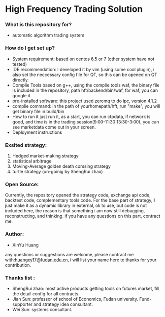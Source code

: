 # High Frequency Trading Solution #

### What is this repository for? ###
* automatic algorithm trading system

### How do I get set up? ###
* System requirement:
  based on centos 6.5 or 7 (other system have not tested)
* IDE recommendation:
  I developed it by vim (using some cool plugin), i also set the neccessary config file for QT, so this can be opened on QT directly.
* Complie Tools
  based on g++, using the complie tools waf, the binary file is included in the repository, path hft/backend/bin/waf, for waf, you can google it
* pre-installed software:
  this project used zeromq to do ipc, version 4.1.2
* complie command:
  in the path of yourhomepath/hft, run "make", you will get binary file in build/bin
* How to run it
  just run it, as a start, you can run ctpdata, if network is good, and time is in the trading session(9:00-11:30 13:30-3:00), you can see marketdata come out in your screen.
* Deployment instructions


### Exsited strategy:
1. Hedged market-making strategy
2. statistical arbitrage
3. Moving-Average golden death corssing strategy
4. turtle strategy (on-goinig by ShengRui zhao)


### Open Source:
Currently, the repository opened the strategy code, exchange api code, backtest code, complementary tools code.
For the base part of strategy, I just make it as a dynamic library in external, ok to use, but code is not included
here, the reason is that something i am now still debugging, reconstructing, and thinking. if you have any questions
on this part, contract me.

### Author:
* XinYu Huang

any questions or suggestions are welcome, please contract me with:huangxy17@fudan.edu.cn, i will list your name here to thanks for your contribution.

### Thanks list :
* ShengRui zhao: most active products getting tools on futures market, fill the detail config for all contracts.
* Jian Sun: professor of school of Economics, Fudan university. Fund-supporter and strategy idea consultant.
* Wei Sun: systems consultant.
